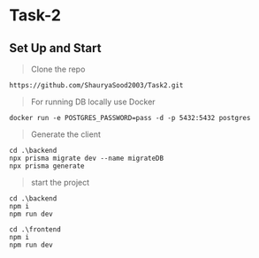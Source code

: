 # Task-2

## Set Up and Start
>  Clone the repo
```
https://github.com/ShauryaSood2003/Task2.git
```
 
 > For running DB locally use Docker 
 ```
 docker run -e POSTGRES_PASSWORD=pass -d -p 5432:5432 postgres
 ```
 > Generate the client
 ```
 cd .\backend
 npx prisma migrate dev --name migrateDB
 npx prisma generate
 ```
 > start the project
 ```
 cd .\backend
 npm i
 npm run dev
 ```
 ```
 cd .\frontend
 npm i
 npm run dev
 ```